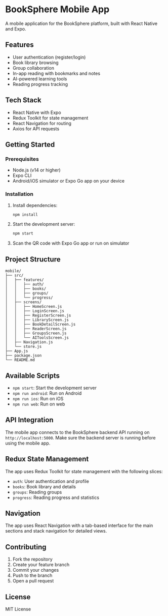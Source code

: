 # BookSphere Mobile App

A mobile application for the BookSphere platform, built with React Native and Expo.

## Features

- User authentication (register/login)
- Book library browsing
- Group collaboration
- In-app reading with bookmarks and notes
- AI-powered learning tools
- Reading progress tracking

## Tech Stack

- React Native with Expo
- Redux Toolkit for state management
- React Navigation for routing
- Axios for API requests

## Getting Started

### Prerequisites

- Node.js (v14 or higher)
- Expo CLI
- Android/iOS simulator or Expo Go app on your device

### Installation

1. Install dependencies:
   ```bash
   npm install
   ```

2. Start the development server:
   ```bash
   npm start
   ```

3. Scan the QR code with Expo Go app or run on simulator

## Project Structure

```
mobile/
├── src/
│   ├── features/
│   │   ├── auth/
│   │   ├── books/
│   │   ├── groups/
│   │   └── progress/
│   ├── screens/
│   │   ├── HomeScreen.js
│   │   ├── LoginScreen.js
│   │   ├── RegisterScreen.js
│   │   ├── LibraryScreen.js
│   │   ├── BookDetailScreen.js
│   │   ├── ReaderScreen.js
│   │   ├── GroupsScreen.js
│   │   └── AIToolsScreen.js
│   ├── Navigation.js
│   └── store.js
├── App.js
├── package.json
└── README.md
```

## Available Scripts

- `npm start`: Start the development server
- `npm run android`: Run on Android
- `npm run ios`: Run on iOS
- `npm run web`: Run on web

## API Integration

The mobile app connects to the BookSphere backend API running on `http://localhost:5000`. Make sure the backend server is running before using the mobile app.

## Redux State Management

The app uses Redux Toolkit for state management with the following slices:

- `auth`: User authentication and profile
- `books`: Book library and details
- `groups`: Reading groups
- `progress`: Reading progress and statistics

## Navigation

The app uses React Navigation with a tab-based interface for the main sections and stack navigation for detailed views.

## Contributing

1. Fork the repository
2. Create your feature branch
3. Commit your changes
4. Push to the branch
5. Open a pull request

## License

MIT License